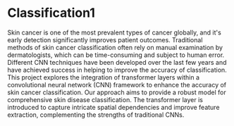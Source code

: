 # Classification1

Skin cancer is one of the most prevalent types of cancer globally, and it's early detection significantly improves patient outcomes. Traditional methods of skin cancer classification often rely on manual examination by dermatologists, which can be time-consuming and subject to human error.
Different CNN techniques have been developed over the last few years and have achieved success in helping to improve the accuracy of classification.
This project explores the integration of transformer layers within a convolutional neural network (CNN) framework to enhance the accuracy of skin cancer classification.
 Our approach aims to provide a robust model for comprehensive skin disease classification.
The transformer layer is introduced to capture intricate spatial dependencies and improve feature extraction, complementing the strengths of traditional CNNs.
